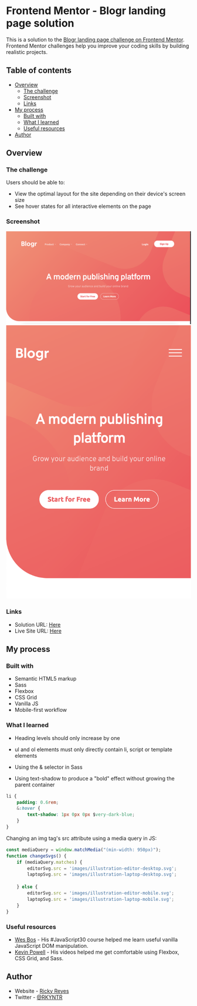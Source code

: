 # Frontend Mentor - Blogr landing page solution

This is a solution to the [Blogr landing page challenge on Frontend Mentor](https://www.frontendmentor.io/challenges/blogr-landing-page-EX2RLAApP). Frontend Mentor challenges help you improve your coding skills by building realistic projects. 

## Table of contents

- [Overview](#overview)
  - [The challenge](#the-challenge)
  - [Screenshot](#screenshot)
  - [Links](#links)
- [My process](#my-process)
  - [Built with](#built-with)
  - [What I learned](#what-i-learned)
  - [Useful resources](#useful-resources)
- [Author](#author)

## Overview

### The challenge

Users should be able to:

- View the optimal layout for the site depending on their device's screen size
- See hover states for all interactive elements on the page

### Screenshot

![](/images/blogr-desktop.png)
![](/images/blogr-mobile.png)

### Links

- Solution URL: [Here](https://github.com/RickyReyes/blog-landing-page-main)
- Live Site URL: [Here](https://blog-landing-page-main.vercel.app/)

## My process

### Built with

- Semantic HTML5 markup
- Sass
- Flexbox
- CSS Grid
- Vanilla JS
- Mobile-first workflow

### What I learned
- Heading levels should only increase by one
- ul and ol elements must only directly contain li, script or template elements

- Using the & selector in Sass
- Using text-shadow to produce a "bold" effect without growing the parent container
```css
li {
	padding: 0.6rem;
    &:hover {
        text-shadow: 1px 0px 0px $very-dark-blue;
    }
}
```

Changing an img tag's src attribute using a media query in JS:
```js
const mediaQuery = window.matchMedia("(min-width: 950px)");
function changeSvgs() {
    if (mediaQuery.matches) {
        editorSvg.src = 'images/illustration-editor-desktop.svg';
        laptopSvg.src = 'images/illustration-laptop-desktop.svg';
        
    } else {
        editorSvg.src = 'images/illustration-editor-mobile.svg';
        laptopSvg.src = 'images/illustration-laptop-mobile.svg';
    }
}
```

### Useful resources

- [Wes Bos](https://www.courses.wesbos.com/account) - His #JavaScript30 course  helped me learn useful vanilla JavaScript DOM manipulation.
- [Kevin Powell](https://www.youtube.com/KevinPowell) - His videos helped me get comfortable using Flexbox, CSS Grid, and Sass.

## Author

- Website - [Ricky Reyes](https://www.github.com/RickyReyes)
- Twitter - [@RKYNTR](https://www.twitter.com/RKYNTR)